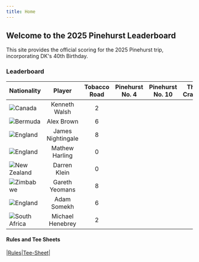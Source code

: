 ```yaml
---
title: Home
---
```


## Welcome to the 2025 Pinehurst Leaderboard



This site provides the official scoring for the 2025 Pinehurst trip, incorporating DK's 40th Birthday.



### Leaderboard

| Nationality | Player            | Tobacco Road | Pinehurst No. 4 | Pinehurst No. 10 | The Cradle | Pinehurst No 8 | Overall |
| ----------- | :---------------: | :------------: | :---------------: | :----------------: | :----------:| :--------------: | :-------: |
| ![Canada](https://flagcdn.com/56x42/ca.png)| Kenneth Walsh|2|||||0|
| ![Bermuda](https://flagcdn.com/56x42/bm.png)| Alex Brown|6|||||0|
| ![England](https://flagcdn.com/56x42/gb-eng.png)| James Nightingale|8|||||0|
| ![England](https://flagcdn.com/56x42/gb-eng.png)| Mathew Harling|0|||||0|
| ![New Zealand](https://flagcdn.com/56x42/nz.png)| Darren Klein |0|||||0|
| ![Zimbabwe](https://flagcdn.com/56x42/zw.png)| Gareth Yeomans|8|||||0|
| ![England](https://flagcdn.com/56x42/gb-eng.png)| Adam Somekh|6|||||0|
| ![South Africa](https://flagcdn.com/56x42/za.png)| Michael Henebrey|2|||||0|




#### Rules and Tee Sheets

|[Rules](rules.md)|[Tee-Sheet](teesheet.md)|








